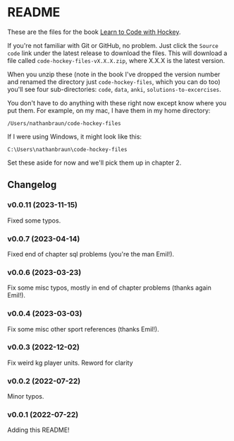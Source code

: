# README
These are the files for the book [Learn to Code with Hockey](https://codehockey.com).

If you're not familiar with Git or GitHub, no problem. Just click the `Source
code` link under the latest release to download the files.  This will download
a file called `code-hockey-files-vX.X.X.zip`, where X.X.X is the latest
version.

When you unzip these (note in the book I've dropped the version number and
renamed the directory just `code-hockey-files`, which you can do too)
you'll see four sub-directories: `code`, `data`, `anki`,
`solutions-to-excercises`.

You don't have to do anything with these right now except know where you put
them. For example, on my mac, I have them in my home directory:

`/Users/nathanbraun/code-hockey-files`

If I were using Windows, it might look like this:

`C:\Users\nathanbraun\code-hockey-files`

Set these aside for now and we'll pick them up in chapter 2.

## Changelog
### v0.0.11 (2023-11-15)
Fixed some typos.

### v0.0.7 (2023-04-14)
Fixed end of chapter sql problems (you're the man Emil!).

### v0.0.6 (2023-03-23)
Fix some misc typos, mostly in end of chapter problems (thanks again Emil!).

### v0.0.4 (2023-03-03)
Fix some misc other sport references (thanks Emil!).

### v0.0.3 (2022-12-02)
Fix weird kg player units. Reword for clarity

### v0.0.2 (2022-07-22)
Minor typos.

### v0.0.1 (2022-07-22)
Adding this README!
